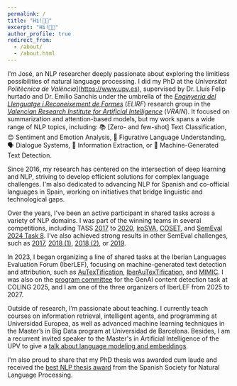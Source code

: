 ```yaml
---
permalink: /
title: "Hi!👋😊"
excerpt: "Hi!👋😊"
author_profile: true
redirect_from: 
  - /about/
  - /about.html
---
```


I'm José, an NLP researcher deeply passionate about exploring the limitless possibilities of natural language processing. I did my PhD at the *Universitat Politècnica de València*](https://www.upv.es), supervised by Dr. Lluís Felip hurtado and Dr. Emilio Sanchis under the umbrella of the [*Enginyeria del Llenguatge i Reconeixement de Formes*](http://elirf.upv.es) (*ELIRF*) research group in the [*Valencian Research Institute for Artificial Intelligence*](https://vrain.upv.es/) (*VRAIN*). It focused on summarization and attention-based models, but my work spans a wide range of NLP topics, including: 📚 [Zero- and few-shot] Text Classification, 😊 Sentiment and Emotion Analysis, 🌟 Figurative Language Understanding, 🗣️ Dialogue Systems, 📄 Information Extraction, or 🤖 Machine-Generated Text Detection.

Since 2016, my research has centered on the intersection of deep learning and NLP, striving to develop efficient solutions for complex language challenges. I'm also dedicated to advancing NLP for Spanish and co-official languages in Spain, working on initiatives that bridge linguistic and technological gaps.

Over the years, I've been an active participant in shared tasks across a variety of NLP domains. I was part of the winning teams in several competitions, including TASS [2017](https://ceur-ws.org/Vol-1896/p2_elirf_tass2017.pdf) to [2020](https://ceur-ws.org/Vol-2664/tass_paper2.pdf), [IroSVA](https://ceur-ws.org/Vol-2421/IroSvA_paper_4.pdf), [COSET](https://ceur-ws.org/Vol-1881/COSET_paper_7.pdf), and [SemEval 2024 Task 8](https://aclanthology.org/2024.semeval-1.17/). I’ve also achieved strong results in other SemEval challenges, such as [2017](https://aclanthology.org/S17-2121/), [2018 (1)](https://aclanthology.org/S18-1159/), [2018 (2)](https://aclanthology.org/S18-1092/), or [2019](https://aclanthology.org/S19-2031/).

In 2023, I began organizing a line of shared tasks at the Iberian Languages Evaluation Forum (IberLEF), focusing on machine-generated text detection and attribution, such as [AuTexTification](https://rua.ua.es/dspace/bitstream/10045/137177/1/PLN_71_21.pdf), [IberAuTexTification](http://journal.sepln.org/sepln/ojs/ojs/index.php/pln/article/view/6628/4020), and [MIMIC](https://sites.google.com/view/mimic-2025/home). I was also on the [program committee](https://genai-content-detection.gitlab.io/organizers/) for the GenAI content detection task at COLING 2025, and I am one of the three organizers of IberLEF from 2025 to 2027.

Outside of research, I’m passionate about teaching. I currently teach courses on information retrieval, intelligent agents, and programming at Universidad Europea, as well as advanced machine learning techniques in the Master’s in Big Data program at Universidad de Barcelona. Besides, I am a recurrent invited speaker to the Master's in Artificial Intelligence of the UPV to give a [talk about language modeling and embeddings](https://drive.google.com/file/d/11hu7c4ii-cgSB5SrniTB8l1pLLeaUUaQ/view?usp=sharing).

I'm also proud to share that my PhD thesis was awarded cum laude and received the [best NLP thesis award](http://www.sepln.org/en/research/sepln-award) from the Spanish Society for Natural Language Processing.

